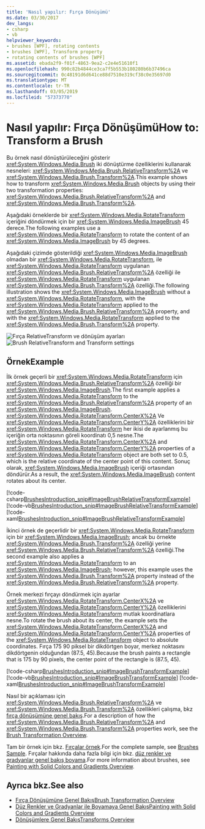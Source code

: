 ```yaml
---
title: 'Nasıl yapılır: Fırça Dönüşümü'
ms.date: 03/30/2017
dev_langs:
- csharp
- vb
helpviewer_keywords:
- brushes [WPF], rotating contents
- brushes [WPF], Transform property
- rotating contents of brushes [WPF]
ms.assetid: ebada2f9-f01f-4863-9ea2-c2e4e51610f1
ms.openlocfilehash: 990c82b4844ce3ca7f5b553b180280b6b37496ca
ms.sourcegitcommit: 0c48191d6d641ce88d7510e319cf38c0e35697d0
ms.translationtype: MT
ms.contentlocale: tr-TR
ms.lasthandoff: 03/05/2019
ms.locfileid: "57373770"
---
```

# <a name="how-to-transform-a-brush"></a><span data-ttu-id="7b86f-102">Nasıl yapılır: Fırça Dönüşümü</span><span class="sxs-lookup"><span data-stu-id="7b86f-102">How to: Transform a Brush</span></span>
<span data-ttu-id="7b86f-103">Bu örnek nasıl dönüştürüleceğini gösterir <xref:System.Windows.Media.Brush> iki dönüştürme özelliklerini kullanarak nesneleri: <xref:System.Windows.Media.Brush.RelativeTransform%2A> ve <xref:System.Windows.Media.Brush.Transform%2A>.</span><span class="sxs-lookup"><span data-stu-id="7b86f-103">This example shows how to transform <xref:System.Windows.Media.Brush> objects by using their two transformation properties: <xref:System.Windows.Media.Brush.RelativeTransform%2A> and <xref:System.Windows.Media.Brush.Transform%2A>.</span></span>  
  
 <span data-ttu-id="7b86f-104">Aşağıdaki örneklerde bir <xref:System.Windows.Media.RotateTransform> içeriğini döndürmek için bir <xref:System.Windows.Media.ImageBrush> 45 derece.</span><span class="sxs-lookup"><span data-stu-id="7b86f-104">The following examples use a <xref:System.Windows.Media.RotateTransform> to rotate the content of an <xref:System.Windows.Media.ImageBrush> by 45 degrees.</span></span>  
  
 <span data-ttu-id="7b86f-105">Aşağıdaki çizimde gösterildiği <xref:System.Windows.Media.ImageBrush> olmadan bir <xref:System.Windows.Media.RotateTransform>, ile <xref:System.Windows.Media.RotateTransform> uygulanan <xref:System.Windows.Media.Brush.RelativeTransform%2A> özelliği ile <xref:System.Windows.Media.RotateTransform> uygulanan <xref:System.Windows.Media.Brush.Transform%2A> özelliği.</span><span class="sxs-lookup"><span data-stu-id="7b86f-105">The following illustration shows the <xref:System.Windows.Media.ImageBrush> without a <xref:System.Windows.Media.RotateTransform>, with the <xref:System.Windows.Media.RotateTransform> applied to the <xref:System.Windows.Media.Brush.RelativeTransform%2A> property, and with the <xref:System.Windows.Media.RotateTransform> applied to the <xref:System.Windows.Media.Brush.Transform%2A> property.</span></span>  
  
 <span data-ttu-id="7b86f-106">![Fırça RelativeTransform ve dönüşüm ayarları](./media/wcpsdk-graphicsmm-transformandrelativetransform.png "wcpsdk_graphicsmm_transformandrelativetransform")</span><span class="sxs-lookup"><span data-stu-id="7b86f-106">![Brush RelativeTransform and Transform settings](./media/wcpsdk-graphicsmm-transformandrelativetransform.png "wcpsdk_graphicsmm_transformandrelativetransform")</span></span>  
  
## <a name="example"></a><span data-ttu-id="7b86f-107">Örnek</span><span class="sxs-lookup"><span data-stu-id="7b86f-107">Example</span></span>  
 <span data-ttu-id="7b86f-108">İlk örnek geçerli bir <xref:System.Windows.Media.RotateTransform> için <xref:System.Windows.Media.Brush.RelativeTransform%2A> özelliği bir <xref:System.Windows.Media.ImageBrush>.</span><span class="sxs-lookup"><span data-stu-id="7b86f-108">The first example applies a <xref:System.Windows.Media.RotateTransform> to the <xref:System.Windows.Media.Brush.RelativeTransform%2A> property of an <xref:System.Windows.Media.ImageBrush>.</span></span> <span data-ttu-id="7b86f-109"><xref:System.Windows.Media.RotateTransform.CenterX%2A> Ve <xref:System.Windows.Media.RotateTransform.CenterY%2A> özelliklerini bir <xref:System.Windows.Media.RotateTransform> her ikisi de ayarlanmış bu içeriğin orta noktasının göreli koordinatı 0,5 nesne.</span><span class="sxs-lookup"><span data-stu-id="7b86f-109">The <xref:System.Windows.Media.RotateTransform.CenterX%2A> and <xref:System.Windows.Media.RotateTransform.CenterY%2A> properties of a <xref:System.Windows.Media.RotateTransform> object are both set to 0.5, which is the relative coordinate of the center point of this content.</span></span> <span data-ttu-id="7b86f-110">Sonuç olarak, <xref:System.Windows.Media.ImageBrush> içeriği ortasından döndürür.</span><span class="sxs-lookup"><span data-stu-id="7b86f-110">As a result, the <xref:System.Windows.Media.ImageBrush> content rotates about its center.</span></span>  
  
 [!code-csharp[BrushesIntroduction_snip#ImageBrushRelativeTransformExample](~/samples/snippets/csharp/VS_Snippets_Wpf/BrushesIntroduction_snip/CSharp/BrushTransformExample.cs#imagebrushrelativetransformexample)]
 [!code-vb[BrushesIntroduction_snip#ImageBrushRelativeTransformExample](~/samples/snippets/visualbasic/VS_Snippets_Wpf/BrushesIntroduction_snip/visualbasic/brushtransformexample.vb#imagebrushrelativetransformexample)]
 [!code-xaml[BrushesIntroduction_snip#ImageBrushRelativeTransformExample](~/samples/snippets/xaml/VS_Snippets_Wpf/BrushesIntroduction_snip/XAML/BrushTransformExample.xaml#imagebrushrelativetransformexample)]  
  
 <span data-ttu-id="7b86f-111">İkinci örnek de geçerlidir bir <xref:System.Windows.Media.RotateTransform> için bir <xref:System.Windows.Media.ImageBrush>; ancak bu örnekte <xref:System.Windows.Media.Brush.Transform%2A> özelliği yerine <xref:System.Windows.Media.Brush.RelativeTransform%2A> özelliği.</span><span class="sxs-lookup"><span data-stu-id="7b86f-111">The second example also applies a <xref:System.Windows.Media.RotateTransform> to an <xref:System.Windows.Media.ImageBrush>; however, this example uses the <xref:System.Windows.Media.Brush.Transform%2A> property instead of the <xref:System.Windows.Media.Brush.RelativeTransform%2A> property.</span></span>  
  
 <span data-ttu-id="7b86f-112">Örnek merkezi fırçayı döndürmek için ayarlar <xref:System.Windows.Media.RotateTransform.CenterX%2A> ve <xref:System.Windows.Media.RotateTransform.CenterY%2A> özelliklerini <xref:System.Windows.Media.RotateTransform> mutlak koordinatlara nesne.</span><span class="sxs-lookup"><span data-stu-id="7b86f-112">To rotate the brush about its center, the example sets the <xref:System.Windows.Media.RotateTransform.CenterX%2A> and <xref:System.Windows.Media.RotateTransform.CenterY%2A> properties of the <xref:System.Windows.Media.RotateTransform> object to absolute coordinates.</span></span> <span data-ttu-id="7b86f-113">Fırça 175 90 piksel bir dikdörtgen boyar, merkez noktasını dikdörtgenin olduğundan (87.5, 45).</span><span class="sxs-lookup"><span data-stu-id="7b86f-113">Because the brush paints a rectangle that is 175 by 90 pixels, the center point of the rectangle is (87.5, 45).</span></span>  
  
 [!code-csharp[BrushesIntroduction_snip#ImageBrushTransformExample](~/samples/snippets/csharp/VS_Snippets_Wpf/BrushesIntroduction_snip/CSharp/BrushTransformExample.cs#imagebrushtransformexample)]
 [!code-vb[BrushesIntroduction_snip#ImageBrushTransformExample](~/samples/snippets/visualbasic/VS_Snippets_Wpf/BrushesIntroduction_snip/visualbasic/brushtransformexample.vb#imagebrushtransformexample)]
 [!code-xaml[BrushesIntroduction_snip#ImageBrushTransformExample](~/samples/snippets/xaml/VS_Snippets_Wpf/BrushesIntroduction_snip/XAML/BrushTransformExample.xaml#imagebrushtransformexample)]  
  
 <span data-ttu-id="7b86f-114">Nasıl bir açıklaması için <xref:System.Windows.Media.Brush.RelativeTransform%2A> ve <xref:System.Windows.Media.Brush.Transform%2A> özellikleri çalışma, bkz [fırça dönüşümüne genel bakış](brush-transformation-overview.md).</span><span class="sxs-lookup"><span data-stu-id="7b86f-114">For a description of how the <xref:System.Windows.Media.Brush.RelativeTransform%2A> and <xref:System.Windows.Media.Brush.Transform%2A> properties work, see the [Brush Transformation Overview](brush-transformation-overview.md).</span></span>  
  
 <span data-ttu-id="7b86f-115">Tam bir örnek için bkz. [Fırçalar örnek](https://go.microsoft.com/fwlink/?LinkID=159973).</span><span class="sxs-lookup"><span data-stu-id="7b86f-115">For the complete sample, see [Brushes Sample](https://go.microsoft.com/fwlink/?LinkID=159973).</span></span> <span data-ttu-id="7b86f-116">Fırçalar hakkında daha fazla bilgi için bkz. [düz renkler ve gradyanlar genel bakış boyama](painting-with-solid-colors-and-gradients-overview.md).</span><span class="sxs-lookup"><span data-stu-id="7b86f-116">For more information about brushes, see [Painting with Solid Colors and Gradients Overview](painting-with-solid-colors-and-gradients-overview.md).</span></span>  
  
## <a name="see-also"></a><span data-ttu-id="7b86f-117">Ayrıca bkz.</span><span class="sxs-lookup"><span data-stu-id="7b86f-117">See also</span></span>
- [<span data-ttu-id="7b86f-118">Fırça Dönüşümüne Genel Bakış</span><span class="sxs-lookup"><span data-stu-id="7b86f-118">Brush Transformation Overview</span></span>](brush-transformation-overview.md)
- [<span data-ttu-id="7b86f-119">Düz Renkler ve Gradyanlar ile Boyamaya Genel Bakış</span><span class="sxs-lookup"><span data-stu-id="7b86f-119">Painting with Solid Colors and Gradients Overview</span></span>](painting-with-solid-colors-and-gradients-overview.md)
- [<span data-ttu-id="7b86f-120">Dönüşümlere Genel Bakış</span><span class="sxs-lookup"><span data-stu-id="7b86f-120">Transforms Overview</span></span>](transforms-overview.md)
